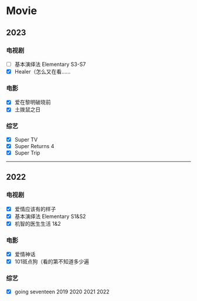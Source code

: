 # Movie 

## 2023
### 电视剧<!-- {docsify-ignore} -->
- [ ] 基本演绎法 Elementary S3-S7
- [x] Healer（怎么又在看……

### 电影<!-- {docsify-ignore} -->
- [x] 爱在黎明破晓前
- [x] 土拨鼠之日

### 综艺<!-- {docsify-ignore} -->
- [x] Super TV
- [x] Super Returns 4
- [x] Super Trip

---

## 2022
### 电视剧<!-- {docsify-ignore} -->
- [x] 爱情应该有的样子
- [x] 基本演绎法 Elementary S1&S2
- [x] 机智的医生生活 1&2

### 电影<!-- {docsify-ignore} -->
- [x] 爱情神话
- [x] 101斑点狗（看的第不知道多少遍

### 综艺<!-- {docsify-ignore} -->
- [x] going seventeen 2019 2020 2021 2022

